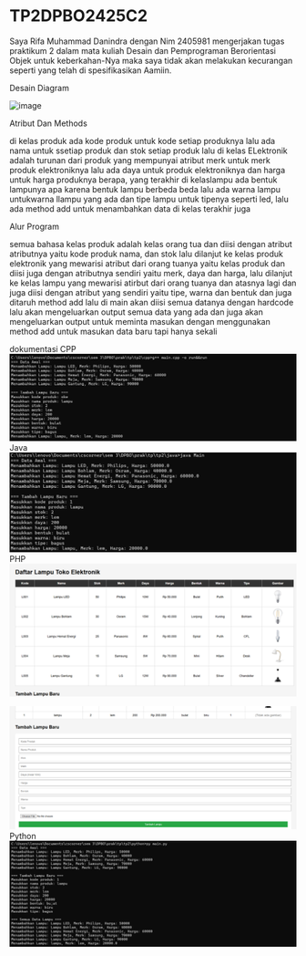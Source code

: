 # TP2DPBO2425C2

Saya Rifa Muhammad Danindra dengan Nim 2405981 mengerjakan tugas praktikum 2 dalam mata kuliah Desain dan Pemprograman Berorientasi Objek untuk keberkahan-Nya maka saya tidak akan melakukan kecurangan seperti yang telah di spesifikasikan Aamiin.


Desain Diagram

<img width="820" height="631" alt="image" src="https://github.com/user-attachments/assets/a01d02fb-1e4f-4aef-b123-8ba2d0feb3e0" />

Atribut Dan Methods

di kelas produk ada kode produk untuk kode setiap produknya lalu ada nama untuk ssetiap produk dan stok setiap produk lalu di kelas ELektronik adalah turunan dari produk yang mempunyai atribut merk untuk merk produk elektroniknya lalu ada daya untuk produk elektroniknya dan harga untuk harga produknya berapa, yang terakhir di kelaslampu ada bentuk lampunya apa karena bentuk lampu berbeda beda lalu ada warna lampu untukwarna llampu yang ada dan tipe lampu untuk tipenya seperti led, lalu ada method add untuk menambahkan data di kelas terakhir juga


Alur Program

semua bahasa
kelas produk adalah kelas orang tua dan diisi dengan atribut atributnya yaitu kode produk nama, dan stok lalu dilanjut ke kelas produk elektronik yang mewarisi atribut dari orang tuanya yaitu kelas produk dan diisi juga dengan atributnya sendiri yaitu merk, daya dan harga, lalu dilanjut ke kelas lampu yang mewarisi atirbut dari orang tuanya dan atasnya lagi dan juga diisi dengan atribut yang sendiri yaitu tipe, warna dan bentuk  dan juga ditaruh method add lalu di main akan diisi semua datanya dengan hardcode lalu akan mengeluarkan output semua data yang ada dan juga akan mengeluarkan output untuk meminta masukan dengan menggunakan method add untuk masukan data baru tapi hanya sekali 



dokumentasi
CPP
![Dokumentasi](cpp/dokumentasi/cpp.png)
Java
![Dokumentasi](java/dokumentasi/java.png)
PHP
![Dokumentasi](php/dokumentasi/php2.png)

![Dokumentasi](php/dokumentasi/php3.png)
Python
![Dokumentasi](python/dokumentasi/python.png)

